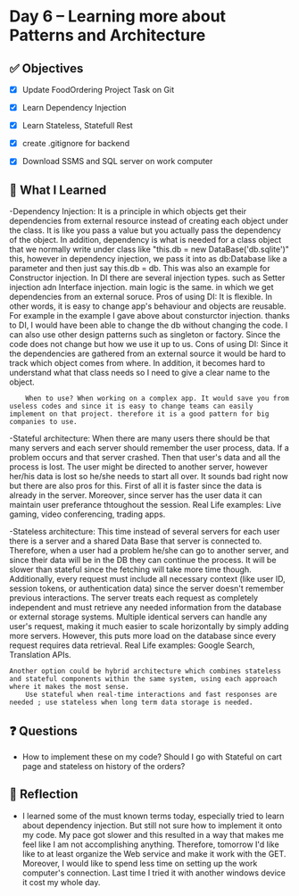 # Day 6 – Learning more about Patterns and Architecture

## ✅ Objectives
- [x] Update FoodOrdering Project Task on Git
- [x] Learn Dependency Injection
- [x] Learn Stateless, Statefull Rest
- [x] create .gitignore for backend
- [x] Download SSMS and SQL server on work computer


## 📘 What I Learned
-Dependency Injection: It is a principle in which objects get their dependencies from external resource instead of creating each object under the class. It is like you pass a value but you actually pass the dependency of the object. In addition, dependency is what is needed for a class object that we normally write under class like "this.db = new DataBase('db.sqlite')" this, however in dependency injection, we pass it into as db:Database like a parameter and then just say this.db = db. This was also an example for Constructor injection. In DI there are several injection types. such as Setter injection adn Interface injection. main logic is the same. in which we get dependencies from an external soruce. 
            Pros of using DI: It is flexible. In other words, it is easy to change app's behaviour and objects are reusable. For example in the example I gave above about consturctor injection. thanks to DI, I would have been able to change the db without changing the code. I can also use other design patterns such as singleton or factory. Since the code does not change but how we use it up to us.
            Cons of using DI: Since it the dependencies are gathered from an external source it would be hard to track which object comes from where. In addition, it becomes hard to understand what that class needs so I need to give a clear name to the object.
            
        When to use? When working on a complex app. It would save you from useless codes and since it is easy to change teams can easily implement on that project. therefore it is a good pattern for big companies to use.
        
-Stateful architecture: When there are many users there should be that many servers and each server should remember the user process, data. If a problem occurs and that server crashed. Then that user's data and all the process is lost. The user might be directed to another server, however her/his data is lost so he/she needs to start all over. It sounds bad right now but there are also pros for this. First of all it is faster since the data is already in the server. Moreover, since server has the user data it can maintain user preferance thtoughout the session. 
        Real Life examples: Live gaming, video conferencing, trading apps.
        
-Stateless architecture: This time instead of several servers for each user there is a server and a shared Data Base that server is connected to. Therefore, when a user had a problem he/she can go to another server, and since their data will be in the DB they can continue the process. It will be slower than stateful since the fetching will take more time though. Additionally, every request must include all necessary context (like user ID, session tokens, or authentication data) since the server doesn't remember previous interactions. The server treats each request as completely independent and must retrieve any needed information from the database or external storage systems. Multiple identical servers can handle any user's request, making it much easier to scale horizontally by simply adding more servers. However, this puts more load on the database since every request requires data retrieval.
        Real Life examples: Google Search, Translation APIs.
        
    Another option could be hybrid architecture which combines stateless and stateful components within the same system, using each approach where it makes the most sense.
        Use stateful when real-time interactions and fast responses are needed ; use stateless when long term data storage is needed.




## ❓ Questions
- How to implement these on my code? Should I go with Stateful on cart page and stateless on history of the orders?

## 💬 Reflection
- I learned some of the must known terms today, especially tried to learn about dependency injection. But still not sure how to implement it onto my code. My pace got slower and this resulted in a way that makes me feel like I am not accomplishing anything. Therefore, tomorrow I'd like like to at least organize the Web service and make it work with the GET. Moreover, I would like to spend less time on setting up the work computer's connection. Last time I tried it with another windows device it cost my whole day.
